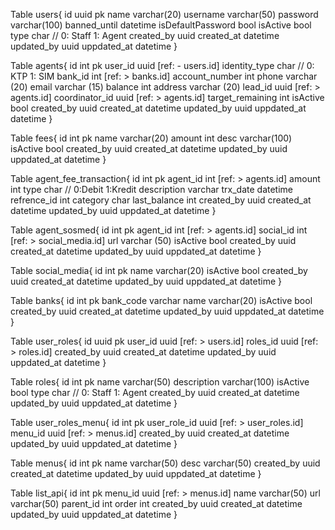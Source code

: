 Table users{
 id uuid pk
 name varchar(20)
 username varchar(50)
 password varchar(100)
 banned_until datetime
 isDefaultPassword bool
 isActive bool
 type char // 0: Staff 1: Agent
 created_by uuid
 created_at datetime
 updated_by uuid
 uppdated_at datetime
}

Table agents{
 id int pk
 user_id uuid [ref: - users.id]
 identity_type char // 0: KTP 1: SIM
 bank_id int [ref: > banks.id]
 account_number int
 phone varchar (20)
 email varchar (15)
 balance int
 address varchar (20)
 lead_id uuid [ref: > agents.id]
 coordinator_id uuid [ref: > agents.id]
 target_remaining int
 isActive bool
 created_by uuid
 created_at datetime
 updated_by uuid
 uppdated_at datetime
}

Table fees{
 id int pk
 name varchar(20)
 amount int
 desc varchar(100)
 isActive bool
 created_by uuid
 created_at datetime
 updated_by uuid
 uppdated_at datetime
}

Table agent_fee_transaction{
 id int pk
 agent_id int [ref: > agents.id]
 amount int
 type char // 0:Debit 1:Kredit
 description varchar
 trx_date datetime
 refrence_id int
 category char
 last_balance int
 created_by uuid
 created_at datetime
 updated_by uuid
 uppdated_at datetime
}

Table agent_sosmed{
 id int pk
 agent_id int [ref: > agents.id]
 social_id int [ref: > social_media.id]
 url varchar (50)
 isActive bool
 created_by uuid
 created_at datetime
 updated_by uuid
 uppdated_at datetime
}

Table social_media{
 id int pk
 name varchar(20)
 isActive bool
 created_by uuid
 created_at datetime
 updated_by uuid
 uppdated_at datetime
}

Table banks{
 id int pk
 bank_code varchar
 name varchar(20)
 isActive bool
 created_by uuid
 created_at datetime
 updated_by uuid
 uppdated_at datetime
}

Table user_roles{
 id uuid pk
 user_id uuid [ref: > users.id]
 roles_id uuid [ref: > roles.id]
 created_by uuid
 created_at datetime
 updated_by uuid
 uppdated_at datetime
}

Table roles{
 id int pk
 name varchar(50)
 description varchar(100)
 isActive bool
 type char // 0: Staff 1: Agent
 created_by uuid
 created_at datetime
 updated_by uuid
 uppdated_at datetime
}

Table user_roles_menu{
 id int pk
 user_role_id uuid [ref: > user_roles.id]
 menu_id uuid [ref: > menus.id]
 created_by uuid
 created_at datetime
 updated_by uuid
 uppdated_at datetime
}

Table menus{
 id int pk
 name varchar(50)
 desc varchar(50)
 created_by uuid
 created_at datetime
 updated_by uuid
 uppdated_at datetime
}

Table list_api{
 id int pk
 menu_id uuid [ref: > menus.id]
 name varchar(50)
 url varchar(50)
 parent_id int
 order int
 created_by uuid
 created_at datetime
 updated_by uuid
 uppdated_at datetime
}